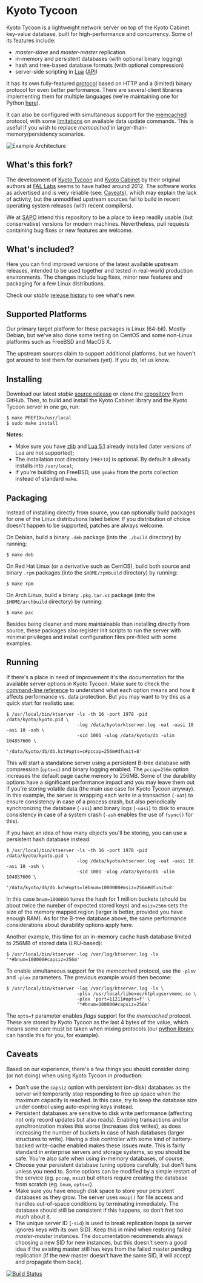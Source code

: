 Kyoto Tycoon
============

Kyoto Tycoon is a lightweight network server on top of the Kyoto Cabinet key-value database, built for high-performance and concurrency. Some of its features include:

  * _master-slave_ and _master-master_ replication
  * in-memory and persistent databases (with optional binary logging)
  * hash and tree-based database formats (with optional compression)
  * server-side scripting in [Lua](http://www.lua.org/) ([API](http://sapo.github.io/kyoto/kyototycoon/doc/luadoc/))

It has its own fully-featured [protocol](http://sapo.github.io/kyoto/kyototycoon/doc/spex.html#protocol) based on HTTP and a (limited) binary protocol for even better performance. There are several client libraries implementing them for multiple languages (we're maintaining one for Python [here](https://github.com/sapo/python-kyototycoon)).

It can also be configured with simultaneous support for the [memcached](http://www.memcached.org/) protocol, with some [limitations](http://sapo.github.io/kyoto/kyototycoon/doc/spex.html#tips_pluggableserver) on available data update commands. This is useful if you wish to replace _memcached_ in larger-than-memory/persistency scenarios.

![Example Architecture](https://raw.githubusercontent.com/sapo/kyoto/master/example.png)

What's this fork?
-----------------

The development of [Kyoto Tycoon](http://sapo.github.io/kyoto/kyototycoon/doc/) and [Kyoto Cabinet](http://sapo.github.io/kyoto/kyotocabinet/doc/) by their original authors at [FAL Labs](http://fallabs.com/) seems to have halted around 2012. The software works as advertised and is very reliable (see: [Caveats](#Caveats)), which may explain the lack of activity, but the unmodified upstream sources fail to build in recent operating system releases (with recent compilers).

We at [SAPO](http://www.sapo.pt/) intend this repository to be a place to keep readily usable (but conservative) versions for modern machines. Nevertheless, pull requests containing bug fixes or new features are welcome.

What's included?
----------------

Here you can find improved versions of the latest available upstream releases, intended to be used together and tested in real-world production environments. The changes include bug fixes, minor new features and packaging for a few Linux distributions.

Check our _stable_ [release history](https://github.com/sapo/kyoto/releases) to see what's new.

Supported Platforms
-------------------

Our primary target platform for these packages is Linux (64-bit). Mostly Debian, but we've also done some testing on CentOS and some non-Linux platforms such as FreeBSD and MacOS X.

The upstream sources claim to support additional platforms, but we haven't got around to test them for ourselves (yet). If you do, let us know.

Installing
----------

Download our latest _stable_ [source release](https://github.com/sapo/kyoto/releases/latest) or clone the [repository](https://github.com/sapo/kyoto) from GitHub. Then, to build and install the Kyoto Cabinet library and the Kyoto Tycoon server in one go, run:

    $ make PREFIX=/usr/local
    $ sudo make install

**Notes:**

  * Make sure you have [zlib](http://www.zlib.net/) and [Lua 5.1](http://www.lua.org/versions.html#5.1) already installed (later versions of Lua are not supported);
  * The installation root directory (`PREFIX`) is optional. By default it already installs into `/usr/local`;
  * If you're building on FreeBSD, use `gmake` from the ports collection instead of standard `make`.

Packaging
---------

Instead of installing directly from source, you can optionally build packages for one of the Linux distributions listed below. If you distribution of choice doesn't happen to be supported, patches are always welcome.

On Debian, build a binary `.deb` package (into the `./build` directory) by running:

    $ make deb

On Red Hat Linux (or a derivative such as CentOS), build both source and binary `.rpm` packages (into the `$HOME/rpmbuild` directory) by running:

    $ make rpm

On Arch Linux, build a binary `.pkg.tar.xz` package (into the `$HOME/archbuild` directory) by running:

    $ make pac

Besides being cleaner and more maintainable than installing directly from source, these packages also register init scripts to run the server with minimal privileges and install configuration files pre-filled with some examples.

Running
-------

If there's a place in need of improvement it's the documentation for the available server options in Kyoto Tycoon. Make sure to check the [command-line reference](http://sapo.github.io/kyoto/kyototycoon/doc/command.html#ktserver) to understand what each option means and how it affects performance vs. data protection. But you may want to try this as a quick start for realistic use:

    $ /usr/local/bin/ktserver -ls -th 16 -port 1978 -pid /data/kyoto/kyoto.pid \
                              -log /data/kyoto/ktserver.log -oat -uasi 10 -asi 10 -ash \
                              -sid 1001 -ulog /data/kyoto/db -ulim 104857600 \
                              '/data/kyoto/db/db.kct#opts=c#pccap=256m#dfunit=8'

This will start a standalone server using a persistent B-tree database with compression (`opts=c`) and binary logging enabled. The `pccap=256m` option increases the default page cache memory to 256MB.
Some of the durability options have a significant performance impact and you may leave them out if you're storing volatile data (the main use case for Kyoto Tycoon anyway). In this example, the server is wrapping each write in a transaction (`-oat`) to ensure consistency in case of a process crash, but also periodically synchronizing the database (`-asi`) and binary logs (`-uasi`) to disk to ensure consistency in case of a system crash (`-ash` enables the use of `fsync()` for this).

If you have an idea of how many objects you'll be storing, you can use a persistent hash database instead:

    $ /usr/local/bin/ktserver -ls -th 16 -port 1978 -pid /data/kyoto/kyoto.pid \
                              -log /data/kyoto/ktserver.log -oat -uasi 10 -asi 10 -ash \
                              -sid 1001 -ulog /data/kyoto/db -ulim 104857600 \
                              '/data/kyoto/db/db.kch#opts=l#bnum=1000000#msiz=256m#dfunit=8'

In this case `bnum=1000000` tunes the hash for 1 million buckets (should be about twice the number of expected stored keys) and `msiz=256m` sets the size of the memory mapped region (larger is better, provided you have enough RAM). As for the B-tree database above, the same performance considerations about durability options apply here.

Another example, this time for an in-memory cache hash database limited to 256MB of stored data (LRU-based):

    $ /usr/local/bin/ktserver -log /var/log/ktserver.log -ls '*#bnum=100000#capsiz=256m'

To enable simultaneous support for the _memcached_ protocol, use the `-plsv` and `-plex` parameters. The previous example would then become:

    $ /usr/local/bin/ktserver -log /var/log/ktserver.log -ls \
                              -plsv /usr/local/libexec/ktplugservmemc.so \
                              -plex 'port=11211#opts=f' \
                              '*#bnum=100000#capsiz=256m'

The `opts=f` parameter enables _flags_ support for the _memcached_ protocol. These are stored by Kyoto Tycoon as the last 4 bytes of the value, which means some care must be taken when mixing protocols (our [python library](https://github.com/sapo/python-kyototycoon#memcache-enabled-servers) can handle this for you, for example).

Caveats
-------

Based on our experience, there's a few things you should consider doing (or not doing) when using Kyoto Tycoon in production:

  * Don't use the `capsiz` option with persistent (on-disk) databases as the server will temporarily stop responding to free up space when the maximum capacity is reached. In this case, try to keep the database size under control using auto-expiring keys instead.
  * Persistent databases are sensitive to disk write performance (affecting not only record updates but also reads). Enabling transactions and/or synchronization makes this worse (increases disk writes), as does increasing the number of buckets in case of hash databases (larger structures to write). Having a disk controller with some kind of battery-backed write-cache enabled makes these issues mute. This is fairly standard in enterprise servers and storage systems, so you should be safe. You're also safe when using in-memory databases, of course.
  * Choose your persistent database tuning options carefully, but don't tune unless you need to. Some options can be modified by a simple restart of the service (eg. `pccap`, `msiz`) but others require creating the database from scratch (eg. `bnum`, `opts=c`).
  * Make sure you have enough disk space to store your persistent databases as they grow. The server uses `mmap()` for file access and handles out-of-space conditions by terminating immediately. The database should still be consistent if this happens, so don't fret too much about it.
  * The unique server ID (`-sid`) is used to break replication loops (a server ignores keys with its own SID). Keep this in mind when restoring failed _master-master_ instances. The documentation recommends always choosing a new SID for new instances, but this doesn't seem a good idea if the existing master still has keys from the failed master pending replication (if the new master doesn't have the same SID, it will accept and propagate them back).


[![Build Status](https://travis-ci.org/sapo/kyoto.svg?branch=master)](https://travis-ci.org/sapo/kyoto)
